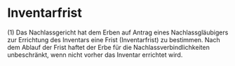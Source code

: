 # Inventarfrist

(1) Das Nachlassgericht hat dem Erben auf Antrag eines Nachlassgläubigers zur Errichtung des Inventars eine Frist (Inventarfrist) zu bestimmen. Nach dem Ablauf der Frist haftet der Erbe für die Nachlassverbindlichkeiten unbeschränkt, wenn nicht vorher das Inventar errichtet wird.